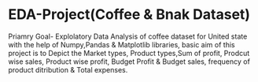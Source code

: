# EDA-Project(Coffee & Bnak Dataset)
Priamry Goal- Explolatory Data Analysis of coffee dataset for United state with the help of Numpy,Pandas & Matplotlib libraries, basic aim of this project is to Depict the Market types, Product types,Sum of profit, Prodcut wise sales, Product wise profit, Budget Profit & Budget sales, frequency of product ditribution & Total expenses.

